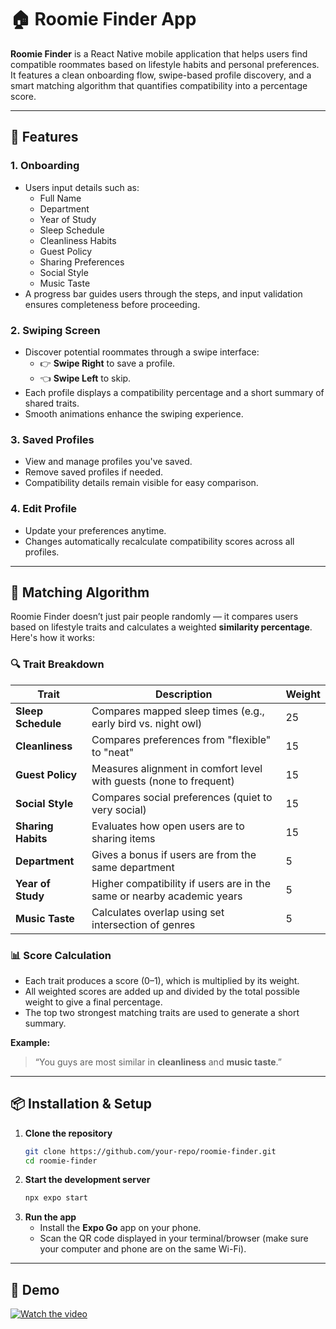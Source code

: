 # 🏠 Roomie Finder App

**Roomie Finder** is a React Native mobile application that helps users find compatible roommates based on lifestyle habits and personal preferences. It features a clean onboarding flow, swipe-based profile discovery, and a smart matching algorithm that quantifies compatibility into a percentage score.

---

## 🚀 Features

### 1. **Onboarding**

- Users input details such as:
  - Full Name
  - Department
  - Year of Study
  - Sleep Schedule
  - Cleanliness Habits
  - Guest Policy
  - Sharing Preferences
  - Social Style
  - Music Taste
- A progress bar guides users through the steps, and input validation ensures completeness before proceeding.

### 2. **Swiping Screen**

- Discover potential roommates through a swipe interface:
  - 👉 **Swipe Right** to save a profile.
  - 👈 **Swipe Left** to skip.
- Each profile displays a compatibility percentage and a short summary of shared traits.
- Smooth animations enhance the swiping experience.

### 3. **Saved Profiles**

- View and manage profiles you've saved.
- Remove saved profiles if needed.
- Compatibility details remain visible for easy comparison.

### 4. **Edit Profile**

- Update your preferences anytime.
- Changes automatically recalculate compatibility scores across all profiles.

---

## 🧠 Matching Algorithm

Roomie Finder doesn’t just pair people randomly — it compares users based on lifestyle traits and calculates a weighted **similarity percentage**. Here's how it works:

### 🔍 Trait Breakdown

| Trait              | Description                                                            | Weight |
| ------------------ | ---------------------------------------------------------------------- | ------ |
| **Sleep Schedule** | Compares mapped sleep times (e.g., early bird vs. night owl)           | 25     |
| **Cleanliness**    | Compares preferences from "flexible" to "neat"                         | 15     |
| **Guest Policy**   | Measures alignment in comfort level with guests (none to frequent)     | 15     |
| **Social Style**   | Compares social preferences (quiet to very social)                     | 15     |
| **Sharing Habits** | Evaluates how open users are to sharing items                          | 15     |
| **Department**     | Gives a bonus if users are from the same department                    | 5      |
| **Year of Study**  | Higher compatibility if users are in the same or nearby academic years | 5      |
| **Music Taste**    | Calculates overlap using set intersection of genres                    | 5      |

### 📊 Score Calculation

- Each trait produces a score (0–1), which is multiplied by its weight.
- All weighted scores are added up and divided by the total possible weight to give a final percentage.
- The top two strongest matching traits are used to generate a short summary.

**Example:**

> “You guys are most similar in **cleanliness** and **music taste**.”

---

## 📦 Installation & Setup

1. **Clone the repository**
   ```bash
   git clone https://github.com/your-repo/roomie-finder.git
   cd roomie-finder
   ```
2. **Start the development server**
   ```bash
   npx expo start
   ```
3. **Run the app**
   - Install the **Expo Go** app on your phone.
   - Scan the QR code displayed in your terminal/browser (make sure your computer and phone are on the same Wi-Fi).

---

## 🎥 Demo

[![Watch the video](https://img.youtube.com/vi/QVzJQf7UO5Q/hqdefault.jpg)](https://www.youtube.com/watch?v=QVzJQf7UO5Q)

